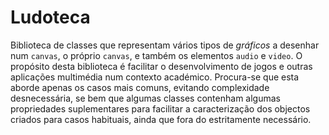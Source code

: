 Ludoteca
========

Biblioteca de classes que representam vários tipos de <em>gráficos</em> a desenhar num <code>canvas</code>, o próprio <code>canvas</code>, e também os elementos <code>audio</code> e <code>video</code>. O propósito desta biblioteca é facilitar o desenvolvimento de jogos e outras aplicações multimédia num contexto académico. Procura-se que esta aborde apenas os casos mais comuns, evitando complexidade desnecessária, se bem que algumas classes contenham algumas propriedades suplementares para facilitar a caracterização dos objectos criados para casos habituais, ainda que fora do estritamente necessário.
